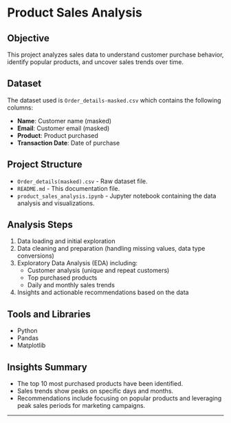 # Product Sales Analysis

## Objective
This project analyzes sales data to understand customer purchase behavior, identify popular products, and uncover sales trends over time.

## Dataset
The dataset used is `Order_details-masked.csv` which contains the following columns:
- **Name**: Customer name (masked)
- **Email**: Customer email (masked)
- **Product**: Product purchased
- **Transaction Date**: Date of purchase

## Project Structure
-  `Order_details(masked).csv` - Raw dataset file.
- `README.md` - This documentation file.
- `product_sales_analysis.ipynb` - Jupyter notebook containing the data analysis and visualizations.


## Analysis Steps
1. Data loading and initial exploration
2. Data cleaning and preparation (handling missing values, data type conversions)
3. Exploratory Data Analysis (EDA) including:
   - Customer analysis (unique and repeat customers)
   - Top purchased products
   - Daily and monthly sales trends
4. Insights and actionable recommendations based on the data

## Tools and Libraries
- Python 
- Pandas
- Matplotlib



## Insights Summary
- The top 10 most purchased products have been identified.
- Sales trends show peaks on specific days and months.
- Recommendations include focusing on popular products and leveraging peak sales periods for marketing campaigns.

---

